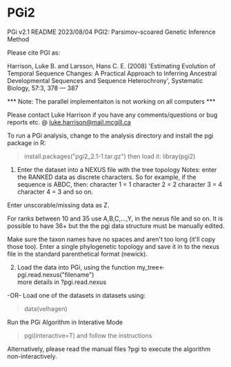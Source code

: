 # PGi2
PGi v2.1 README 
2023/08/04
PGI2: Parsimov-scoared Genetic Inference Method

Please cite PGI as:

Harrison, Luke B. and Larsson, Hans C. E. (2008) 'Estimating
Evolution of Temporal Sequence Changes: A Practical Approach to Inferring
Ancestral Developmental Sequences and Sequence Heterochrony', Systematic
Biology, 57:3, 378 — 387


*** Note: The parallel implementaiton is not working on all computers ***


Please contact Luke Harrison if you have any comments/questions 
or bug reports etc.
@ 
luke.harrison@mail.mcgill.ca

To run a PGi analysis, change to the analysis directory and install the pgi package in R:
>install.packages("pgi2_2.1-1.tar.gz")
then load it:
>libray(pgi2)


1. Enter the dataset into a NEXUS file with the tree topology
Notes: enter the RANKED data as discrete characters. So for example, if the sequence is ABDC, then:
character 1 = 1
character 2 = 2
character 3 = 4
character 4 = 3 
and so on.

Enter unscorable/missing data as Z.

For ranks between 10 and 35 use A,B,C,...,Y, in the nexus file and so on.
It is possible to have 36+ but the the pgi data structure must be manually edited.

Make sure the taxon names have no spaces and aren't too long (it'll copy those too).
Enter a single phylogenetic topology and save it in to the nexus file
in the standard parenthetical format (newick).

2. Load the data into PGi, using the function 
my_tree<-pgi.read.nexus("filename")  
more details in ?pgi.read.nexus

-OR- 
Load one of the datasets in datasets using:
> data(velhagen)

Run the PGi Algorithm in Interative Mode
>pgi(interactive=T)
and follow the instructions

Alternatively, please read the manual files ?pgi to execute the algorithm non-interactively.






